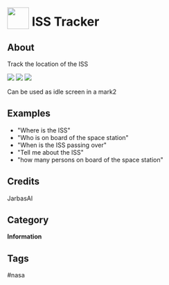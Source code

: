 # <img src='./iss2.png' width='50' height='50' style='vertical-align:bottom'/> ISS Tracker


## About

Track the location of the ISS
  
![](./gui.png)
![](./gui2.png)
![](./gui3.png)

Can be used as idle screen in a mark2

## Examples
* "Where is the ISS"
* "Who is on board of the space station"
* "When is the ISS passing over"
* "Tell me about the ISS"
* "how many persons on board of the space station"


## Credits
JarbasAl

## Category
**Information**

## Tags
#nasa
